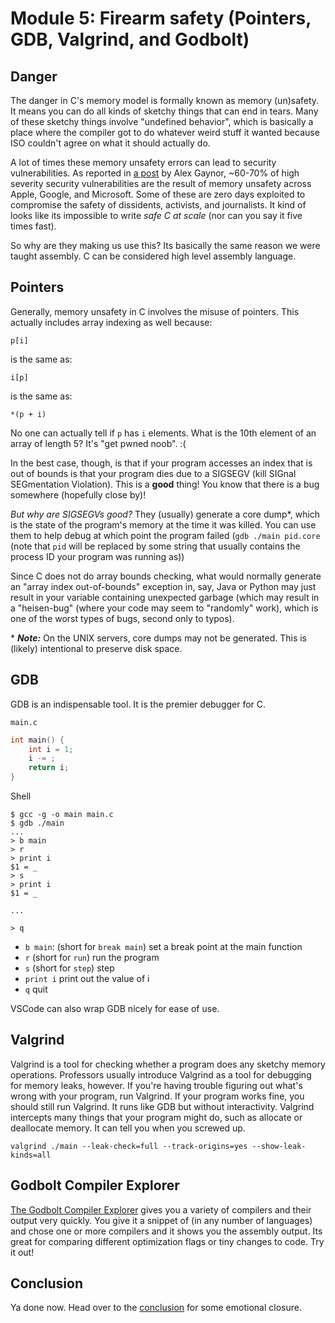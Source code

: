 # Module 5: Firearm safety (Pointers, GDB, Valgrind, and Godbolt)

## Danger

The danger in C's memory model is formally known as memory (un)safety. It means you can do all kinds of sketchy things that can end in tears. Many of these sketchy things involve "undefined behavior", which is basically a place where the compiler got to do whatever weird stuff it wanted because ISO couldn't agree on what it should actually do.

A lot of times these memory unsafety errors can lead to security vulnerabilities. As reported in [a post](https://alexgaynor.net/2019/aug/12/introduction-to-memory-unsafety-for-vps-of-engineering/) by Alex Gaynor, ~60-70% of high severity security vulnerabilities are the result of memory unsafety across Apple, Google, and Microsoft. Some of these are zero days exploited to compromise the safety of dissidents, activists, and journalists. It kind of looks like its impossible to write _safe C at scale_ (nor can you say it five times fast).

So why are they making us use this? Its basically the same reason we were taught assembly. C can be considered high level assembly language.

## Pointers

Generally, memory unsafety in C involves the misuse of pointers. This actually includes array indexing as well because:

    p[i]

is the same as:

    i[p]

is the same as:

    *(p + i)

No one can actually tell if `p` has `i` elements. What is the 10th element of an array of length 5? It's "get pwned noob". :(

In the best case, though, is that if your program accesses an index that is out of bounds is that your program dies due to a SIGSEGV (kill SIGnal SEGmentation Violation). This is a **good** thing! You know that there is a bug somewhere (hopefully close by)!

_But why are SIGSEGVs good?_
They (usually) generate a core dump\*, which is the state of the program's memory at the time it was killed.
You can use them to help debug at which point the program failed (`gdb ./main pid.core` (note that `pid` will be replaced by some string that usually contains the process ID your program was running as))

Since C does not do array bounds checking, what would normally generate an "array index out-of-bounds" exception in, say, Java or Python may just result in your variable containing unexpected garbage (which may result in a "heisen-bug" (where your code may seem to "randomly" work), which is one of the worst types of bugs, second only to typos).

\* **_Note:_** On the UNIX servers, core dumps may not be generated. This is (likely) intentional to preserve disk space.

## GDB

GDB is an indispensable tool. It is the premier debugger for C.

`main.c`

```c
int main() {
    int i = 1;
    i -= ;
    return i;
}
```

Shell

    $ gcc -g -o main main.c
    $ gdb ./main
    ...
    > b main
    > r
    > print i
    $1 = _
    > s
    > print i
    $1 = _

    ...

    > q

- `b main`: (short for `break main`) set a break point at the main function
- `r` (short for `run`) run the program
- `s` (short for `step`) step
- `print i` print out the value of i
- `q` quit

VSCode can also wrap GDB nicely for ease of use.

## Valgrind

Valgrind is a tool for checking whether a program does any sketchy memory operations.
Professors usually introduce Valgrind as a tool for debugging for memory leaks, however.
If you're having trouble figuring out what's wrong with your program, run Valgrind. If your program works fine, you should still run Valgrind. It runs like GDB but without interactivity. Valgrind intercepts many things that your program might do, such as allocate or deallocate memory. It can tell you when you screwed up.

    valgrind ./main --leak-check=full --track-origins=yes --show-leak-kinds=all

## Godbolt Compiler Explorer

[The Godbolt Compiler Explorer](https://godbolt.org/) gives you a variety of compilers and their output very quickly. You give it a snippet of (in any number of languages) and chose one or more compilers and it shows you the assembly output. Its great for comparing different optimization flags or tiny changes to code. Try it out!

## Conclusion

Ya done now. Head over to the [conclusion](../conclusion/README.md) for some emotional closure.
